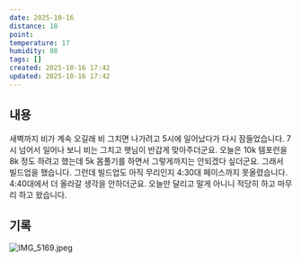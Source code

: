 ```yaml
---
date: 2025-10-16
distance: 18
point:
temperature: 17
humidity: 88
tags: []
created: 2025-10-16 17:42
updated: 2025-10-16 17:42
---
```

## 내용
새벽까지 비가 계속 오길래 비 그치면 나가려고 5시에 일어났다가 다시 잠들었습니다. 7시 넘어서 일어나 보니 비는 그치고 햇님이 반갑게 맞아주더군요.
오늘은 10k 템포런을 8k 정도 하려고 했는데 5k 몸풀기를 하면서 그렇게까지는 안되겠다 싶더군요. 그래서 빌드업을 했습니다. 그런데 빌드업도 아직 무리인지 4:30대 페이스까지 못올렸습니다. 4:40대에서 더 올라갈 생각을 안하더군요. 오늘만 달리고 말게 아니니 적당히 하고 마무리 하고 왔습니다.

## 기록

![IMG_5169.jpeg](/posts/IMG_5169.jpeg)
